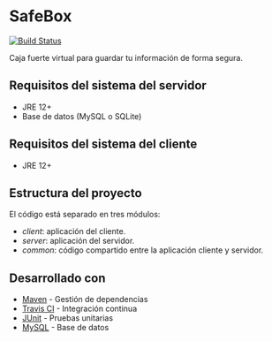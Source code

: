 # SafeBox

[![Build Status](https://travis-ci.com/javierorbe/safebox.svg?token=fY7UcqZb8Kwca6juna3P&branch=master)](https://travis-ci.com/javierorbe/safebox)

Caja fuerte virtual para guardar tu información de forma segura.

## Requisitos del sistema del servidor

* JRE 12+
* Base de datos (MySQL o SQLite)

## Requisitos del sistema del cliente

* JRE 12+

## Estructura del proyecto

El código está separado en tres módulos:

* _client_: aplicación del cliente.
* _server_: aplicación del servidor.
* _common_: código compartido entre la aplicación cliente y servidor.

## Desarrollado con

* [Maven](https://maven.apache.org) - Gestión de dependencias
* [Travis CI](https://travis-ci.com) - Integración continua
* [JUnit](https://junit.org/junit5) - Pruebas unitarias
* [MySQL](https://www.mysql.com) - Base de datos
